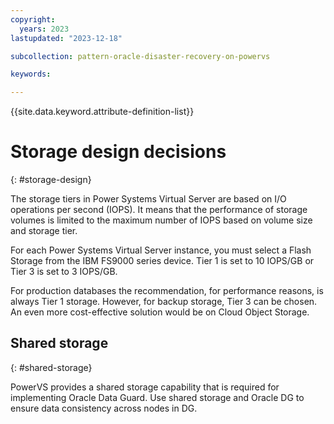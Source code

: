 ```yaml
---
copyright:
  years: 2023
lastupdated: "2023-12-18"

subcollection: pattern-oracle-disaster-recovery-on-powervs

keywords:

---
```


{{site.data.keyword.attribute-definition-list}}

# Storage design decisions

{: #storage-design}

The storage tiers in Power Systems Virtual Server are based on I/O operations per second (IOPS). It means that the performance of storage volumes is limited to the maximum number of IOPS based on volume size and storage tier.

For each Power Systems Virtual Server instance, you must select a Flash Storage from the IBM FS9000 series device. Tier 1 is set to 10 IOPS/GB or Tier 3 is set to 3 IOPS/GB.

For production databases the recommendation, for performance reasons, is always Tier 1 storage. However, for backup storage, Tier 3 can be chosen. An even more cost-effective solution would be on Cloud Object Storage.

## Shared storage

{: #shared-storage}

PowerVS provides a shared storage capability that is required for implementing Oracle Data Guard. Use shared storage and Oracle DG to ensure data consistency across nodes in DG.


